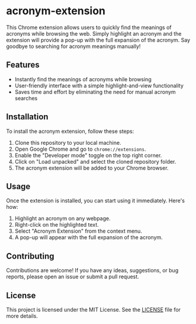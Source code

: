 # acronym-extension

This Chrome extension allows users to quickly find the meanings of acronyms while browsing the web. Simply highlight an acronym and the extension will provide a pop-up with the full expansion of the acronym. Say goodbye to searching for acronym meanings manually!

## Features

- Instantly find the meanings of acronyms while browsing
- User-friendly interface with a simple highlight-and-view functionality
- Saves time and effort by eliminating the need for manual acronym searches

## Installation

To install the acronym extension, follow these steps:

1. Clone this repository to your local machine.
2. Open Google Chrome and go to `chrome://extensions`.
3. Enable the "Developer mode" toggle on the top right corner.
4. Click on "Load unpacked" and select the cloned repository folder.
5. The acronym extension will be added to your Chrome browser.

## Usage

Once the extension is installed, you can start using it immediately. Here's how:

1. Highlight an acronym on any webpage.
2. Right-click on the highlighted text.
3. Select "Acronym Extension" from the context menu.
4. A pop-up will appear with the full expansion of the acronym.

## Contributing

Contributions are welcome! If you have any ideas, suggestions, or bug reports, please open an issue or submit a pull request.

## License

This project is licensed under the MIT License. See the [LICENSE](LICENSE) file for more details.